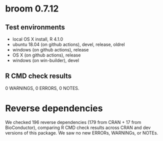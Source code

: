 # broom 0.7.12

## Test environments

* local OS X install, R 4.1.0
* ubuntu 18.04 (on github actions), devel, release, oldrel
* windows (on github actions), release
* OS X (on github actions), release
* windows (on win-builder), devel

## R CMD check results

0 WARNINGS, 0 ERRORS, 0 NOTES.

# Reverse dependencies

We checked 196 reverse dependencies (179 from CRAN + 17 from BioConductor), 
comparing R CMD check results across CRAN and dev versions of this package.
We saw no new ERRORs, WARNINGs, or NOTEs.
